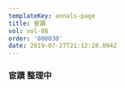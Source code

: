```yaml
---
templateKey: annals-page
title: 宦蹟
vol: vol-08
order: '080030'
date: 2019-07-27T21:12:28.094Z
---
```

### 宦蹟 整理中
